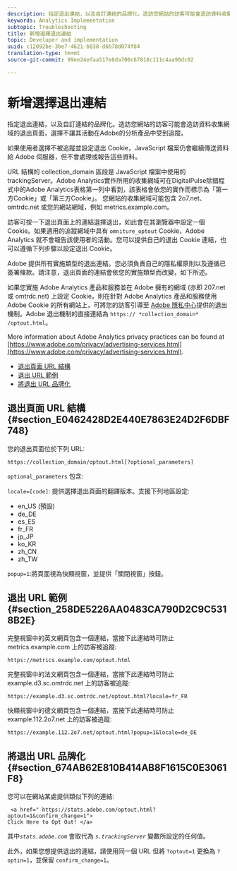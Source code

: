 ```yaml
---
description: 指定退出連結，以及自訂連結的品牌化。造訪您網站的訪客可能會造訪資料收集網域的退出頁面，選擇不讓其活動在Adobe的分析產品中受到追蹤。
keywords: Analytics Implementation
subtopic: Troubleshooting
title: 新增選擇退出連結
topic: Developer and implementation
uuid: c12092be-3be7-4621-b838-d6b78d074f84
translation-type: tm+mt
source-git-commit: 99ee24efaa517e8da700c67818c111c4aa90dc02

---
```



# 新增選擇退出連結

指定退出連結，以及自訂連結的品牌化。造訪您網站的訪客可能會造訪資料收集網域的退出頁面，選擇不讓其活動在Adobe的分析產品中受到追蹤。

如果使用者選擇不被追蹤並設定退出 Cookie，JavaScript 檔案仍會繼續傳送資料給 Adobe 伺服器，但不會處理或報告這些資料。

URL 結構的 collection_domain 區段是 JavaScript 檔案中使用的 trackingServer。Adobe Analytics實作所用的收集網域可在DigitalPulse除錯程式中的Adobe Analytics表格第一列中看到，該表格會依您的實作而標示為「第一方Cookie」或「第三方Cookie」。 您網站的收集網域可能包含 2o7.net、omtrdc.net 或您的網站網域，例如 metrics.example.com。

訪客可按一下退出頁面上的連結選擇退出，如此會在其瀏覽器中設定一個 Cookie。如果適用的追蹤網域中具有 `omniture_optout` Cookie，Adobe Analytics 就不會報告該使用者的活動。您可以提供自己的退出 Cookie 連結，也可以遵循下列步驟以設定退出 Cookie。

Adobe 提供所有實施類型的退出連結。您必須負責自己的隱私權原則以及遵循已簽署條款。請注意，退出頁面的連結會依您的實施類型而改變，如下所述。

如果您實施 Adobe Analytics 產品和服務並在 Adobe 擁有的網域 (亦即 207.net 或 omtrdc.net) 上設定 Cookie，則在針對 Adobe Analytics 產品和服務使用 Adobe Cookie 的所有網站上，可將您的訪客引導至 [Adobe 隱私中心](https://www.adobe.com/privacy/opt-out.html)提供的退出機制。Adobe 退出機制的直接連結為 `https:// *collection_domain* /optout.html`。

More information about Adobe Analytics privacy practices can be found at [https://www.adobe.com/privacy/advertising-services.html](https://www.adobe.com/privacy/advertising-services.html).

* [退出頁面 URL 結構](/help/implement/js-implementation/data-collection/opt-out-link.md#section_E0462428D2E440E7863E24D2F6DBF748)
* [退出 URL 範例](/help/implement/js-implementation/data-collection/opt-out-link.md#section_258DE5226AA0483CA790D2C9C5318B2E)
* [將退出 URL 品牌化](/help/implement/js-implementation/data-collection/opt-out-link.md#section_674AB62E810B414AB8F1615C0E3061F8)

## 退出頁面 URL 結構 {#section_E0462428D2E440E7863E24D2F6DBF748}

您的退出頁面位於下列 URL:

```
https://collection_domain/optout.html[?optional_parameters]
```

`optional_parameters` 包含:

`locale=[code]`: 提供選擇退出頁面的翻譯版本。支援下列地區設定:

* en_US (預設)
* de_DE
* es_ES
* fr_FR
* jp_JP
* ko_KR
* zh_CN
* zh_TW

`popup=1`:將頁面視為快顯視窗，並提供「關閉視窗」按鈕。

## 退出 URL 範例 {#section_258DE5226AA0483CA790D2C9C5318B2E}

完整視窗中的英文網頁包含一個連結，當按下此連結時可防止 metrics.example.com 上的訪客被追蹤:

```
https://metrics.example.com/optout.html
```

完整視窗中的法文網頁包含一個連結，當按下此連結時可防止 example.d3.sc.omtrdc.net 上的訪客被追蹤:

```
https://example.d3.sc.omtrdc.net/optout.html?locale=fr_FR
```

快顯視窗中的德文網頁包含一個連結，當按下此連結時可防止 example.112.2o7.net 上的訪客被追蹤:

```
https://example.112.2o7.net/optout.html?popup=1&locale=de_DE
```

## 將退出 URL 品牌化 {#section_674AB62E810B414AB8F1615C0E3061F8}

您可以在網站某處提供類似下列的連結:

```
 <a href=" https://stats.adobe.com/optout.html?optout=1&confirm_change=1">
Click Here to Opt Out! </a>
```

其中&#x200B;*`stats.adobe.com`* 會取代為 *`s.trackingServer`* 變數所設定的任何值。

此外，如果您想提供退出的連結，請使用同一個 URL 但將 `?optout=1` 更換為 `?optin=1`，並保留 `confirm_change=1`。
